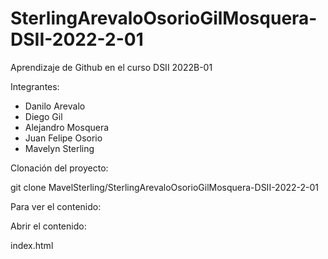 # SterlingArevaloOsorioGilMosquera-DSII-2022-2-01

Aprendizaje de Github en el curso DSII 2022B-01

Integrantes:
 - Danilo Arevalo
 - Diego Gil
 - Alejandro Mosquera
 - Juan Felipe Osorio
 - Mavelyn Sterling

Clonación del proyecto:

git clone MavelSterling/SterlingArevaloOsorioGilMosquera-DSII-2022-2-01

Para ver el contenido:

Abrir el contenido:

index.html
